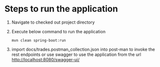# Steps to run the application

1. Navigate to checked out project directory
2. Execute below command to run the application

    `mvn clean spring-boot:run`
    
3. import docs/trades.postman_collection.json into post-man to invoke the rest endpoints or use swagger to use the application from the url   [http://localhost:8080/swagger-ui/](http://localhost:8080/swagger-ui/)

